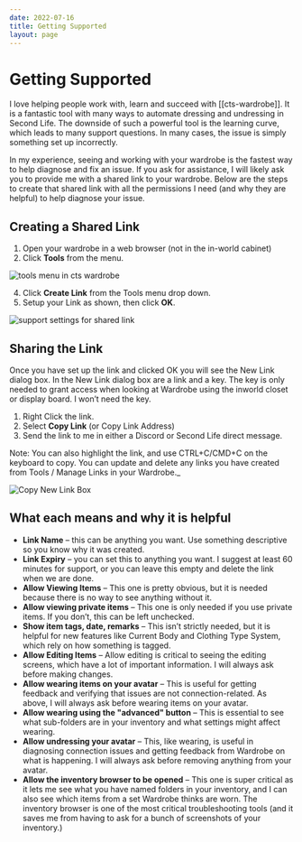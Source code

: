 ```yaml
---
date: 2022-07-16
title: Getting Supported
layout: page
---
```

# Getting Supported

I love helping people work with, learn and succeed with [[cts-wardrobe]]. It is a fantastic tool with many ways to automate dressing and undressing in Second Life. The downside of such a powerful tool is the learning curve, which leads to many support questions. In many cases, the issue is simply something set up incorrectly.

In my experience, seeing and working with your wardrobe is the fastest way to help diagnose and fix an issue. If you ask for assistance, I will likely ask you to provide me with a shared link to your wardrobe. Below are the steps to create that shared link with all the permissions I need (and why they are helpful) to help diagnose your issue.

## Creating a Shared Link

1. Open your wardrobe in a web browser (not in the in-world cabinet)
2. Click **Tools** from the menu.

![tools menu in cts wardrobe](https://everythingbutta.net/wp-content/uploads/2022/06/chrome_jkL9po25bU.png)

4. Click **Create Link** from the Tools menu drop down.
5. Setup your Link as shown, then click **OK**.

![support settings for shared link](https://everythingbutta.net/wp-content/uploads/2022/06/chrome_wMbciHrxX3.png)

## Sharing the Link

Once you have set up the link and clicked OK you will see the New Link dialog box. In the New Link dialog box are a link and a key. The key is only needed to grant access when looking at Wardrobe using the inworld closet or display board. I won’t need the key.

1. Right Click the link.
2. Select **Copy Link** (or Copy Link Address)
3. Send the link to me in either a Discord or Second Life direct message.

Note: You can also highlight the link, and use CTRL+C/CMD+C on the keyboard to copy. You can update and delete any links you have created from Tools / Manage Links in your Wardrobe._

![Copy New Link Box](https://i.imgur.com/32cSw3X.png)

## What each means and why it is helpful

- **Link Name** – this can be anything you want. Use something descriptive so you know why it was created.
- **Link Expiry** – you can set this to anything you want. I suggest at least 60 minutes for support, or you can leave this empty and delete the link when we are done.
- **Allow Viewing Items** – This one is pretty obvious, but it is needed because there is no way to see anything without it.
- **Allow viewing private items** – This one is only needed if you use private items. If you don’t, this can be left unchecked.
- **Show item tags, date, remarks** – This isn’t strictly needed, but it is helpful for new features like Current Body and Clothing Type System, which rely on how something is tagged.
- **Allow Editing Items** – Allow editing is critical to seeing the editing screens, which have a lot of important information. I will always ask before making changes.
- **Allow wearing items on your avatar** – This is useful for getting feedback and verifying that issues are not connection-related. As above, I will always ask before wearing items on your avatar.
- **Allow wearing using the "advanced" button** – This is essential to see what sub-folders are in your inventory and what settings might affect wearing.
- **Allow undressing your avatar** – This, like wearing, is useful in diagnosing connection issues and getting feedback from Wardrobe on what is happening. I will always ask before removing anything from your avatar.
- **Allow the inventory browser to be opened** – This one is super critical as it lets me see what you have named folders in your inventory, and I can also see which items from a set Wardrobe thinks are worn. The inventory browser is one of the most critical troubleshooting tools (and it saves me from having to ask for a bunch of screenshots of your inventory.)

